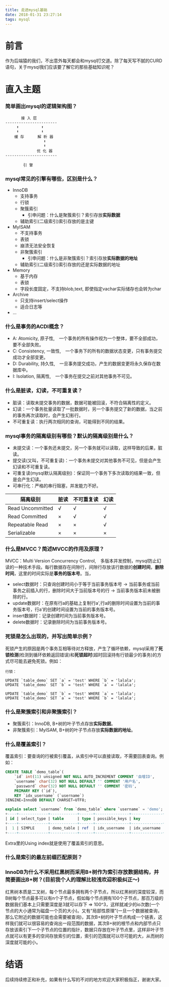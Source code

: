```yaml
---
title: 走进mysql基础
date: 2018-01-31 23:27:14
tags: mysql
---
```


# 前言

作为后端猿的我们，不出意外每天都会和mysql打交道。除了每天写不腻的CURD语句，关于mysql我们应该要了解它的那些基础知识呢？

# 直入主题

### 简单画出mysql的逻辑架构图？

```
       接 入 层
-----------------------
     ⬆          ⬆      
     ⬇          ⬇    
    缓 存      解 析 器
                 ⬆      
                 ⬇
              优 化 器 
-----------------------

        引 擎

```

### mysql常见的引擎有哪些，区别是什么？

- InnoDB
    + 支持事务
    + 行锁
    + 聚簇索引
        * 引申问题：什么是聚簇索引？索引存放**实际数据**
    + 辅助索引(二级索引)索引存放的是主键
- MyISAM
    + 不支持事务
    + 表锁
    + 崩溃无法安全恢复
    + 非聚簇索引
        * 引申问题：什么是非聚簇索引？索引存放**实际数据的地址**
    + 辅助索引(二级索引)索引存放的还是实际数据的地址
- Memory
    + 基于内存
    + 表锁
    + 字段长度固定，不支持blob,text, 即使指定vachar实际储存也会转为char
- Archive
    + 只支持insert/select操作
    + 适合日志等
- ...

### 什么是事务的ACDI概念？

- A: Atomicity, 原子性,　一个事务的所有操作视为一个整体，要不全部成功，要不全部失败。
- C: Consistency, 一致性,　一个事务下的所有的数据状态变更，只有事务提交成功才全部变更。
- D: Durability, 持久性,　一旦事务提交成功，产生的数据变更将永久保存在数据库中。
- I: Isolation, 隔离性,　一个事务在提交之前对其他事务不可见。

### 什么是脏读，幻读，不可重复读？

- 脏读：读取未提交事务的数据，数据可能被回滚，不符合隔离性的定义。
- 幻读：一个事务批量读取了一批数据时，另一个事务提交了新的数据，当之前的事务再次读取时，会产生幻影行。
- 不可重复读：执行两次相同的查询，可能得到不同的结果。

### mysql事务的隔离级别有哪些？默认的隔离级别是什么？

- 未提交读：一个事务还未提交，另一个事务就可以读取，这样导致的后果，脏读。
- 提交读(又叫，不可重复读)：一个事务未提交对其他事务不可见，但是会产生幻读和不可重复读。
- 可重复读(mysql默认隔离级别)：保证同一个事务下多次读取的结果一致，但是会产生幻读。
- 可串行化：严格的串行阻塞，并发能力不好。

| 隔离级别 | 脏读 | 不可重复读 | 幻读 |
| --- | --- | --- | --- |
| Read Uncommitted | √ | √  | √ |
| Read Committed | × | √ | √ |
| Repeatable Read | × | × | √ |
| Serializable | × | × | × |

### 什么是MVCC？简述MVCC的作用及原理？

MVCC：Multi Version Concurrency Control,　多版本并发控制，mysql防止幻读的一种技术手段。每行数据存在间隙行，间隙行存放该行数据的**创建时间**，**删除时间**，这里的时间实际是**事务的版本号**。当，

- select数据时：只查询创建时间小于等于当前事务版本号 -> 当前事务或当前事务之前插入的行，删除时间大于当前版本号的行 -> 当前事务版本前未被删除的行。
- update数据时：在原有行a的基础上复制行a',行a的删除时间设置为当前的事务版本号，行a'的创建时间设置为当前的事务版本号。
- insert数据时：记录创建时间为当前事务版本号。
- delete数据时：记录删除时间为当前事务版本号。

### 死锁是怎么出现的，并写出简单示例？

死锁产生的原因是两个事务互相等待对方释放，产生了循环依赖，mysql采用了**死锁检测**(检测到循环依赖返回错误)和**死锁超时**(超时回滚持有行锁最少的事务)的方式尽可能去避免死锁。例如：

```
行锁：

UPDATE `table_demo` SET `a` = 'test' WHERE `b` = 'lalala';
UPDATE `table_demo` SET `b` = 'test' WHERE `a` = 'lalala';

UPDATE `table_demo` SET `b` = 'test' WHERE `a` = 'lalala';
UPDATE `table_demo` SET `a` = 'test' WHERE `b` = 'lalala';
```

### 什么是聚簇索引和非聚簇索引？

- 聚簇索引：InnoDB, B+树的叶子节点存放**实际数据**。
- 非聚簇索引：MyISAM, B+树的叶子节点存放**实际数据的地址**。

### 什么是覆盖索引？

覆盖索引：要查询的行被索引覆盖，从索引中可以直接读取，不需要回表查询。例如：

```sql
CREATE TABLE `demo_table`(
    `id` int(11) unsigned NOT NULL AUTO_INCREMENT COMMENT '自增ID',
    `username` char(32) NOT NULL DEFAULT '' COMMENT '用户名',
    `password` char(32) NOT NULL DEFAULT '' COMMENT '密码',
    PRIMARY KEY (`id`),
    KEY `idx_username` (`username`)
)ENGINE=InnoDB DEFAULT CHARSET=UTF8;

```

```sql
explain select `username` from `demo_table` where `username` = 'demo';
+----+-------------+------------+------+---------------+--------------+---------+-------+------+--------------------------+
| id | select_type | table      | type | possible_keys | key          | key_len | ref   | rows | Extra                    |
+----+-------------+------------+------+---------------+--------------+---------+-------+------+--------------------------+
|  1 | SIMPLE      | demo_table | ref  | idx_username  | idx_username | 96      | const |    1 | Using where; Using index |
+----+-------------+------------+------+---------------+--------------+---------+-------+------+--------------------------+
```
Extra里的Using index就是使用了覆盖索引的意思。

### 什么是索引的最左前缀匹配原则？


### InnoDB为什么不采用红黑树而采用B+树作为索引存放数据结构，并简要画出B+树？(目前我个人的理解比较浅欢迎积极纠正～)

红黑树本质是二叉树，每个节点最多拥有两个子节点，所以红黑树的深度较深，而B树每个节点最多可以有n个子节点，假如每个节点拥有100个子节点，那百万级的数据我们基本上只需要深度是3就可以存下 => 100^3，这样就减少的io次数(一个节点的大小通常为磁盘一个页的大小)。又有“局部性原理”(一旦一个数据被查询，那么它附近的数据可能也会需要被查询)，其次B+树的叶子节点构成一个链表，这样我们就可以很容易的查询出一段范围的数据，其次B+树的根节点和内部节点只存放该索引下一个子节点的位置的指针，数据只存放在叶子节点里，这样非叶子节点就可以有更多的空间存放索引的位置，索引的范围就可以尽可能的大，从而树的深度就可能的小。

# 结语

后续持续修正和补充，如果有什么写的不对的地方欢迎大家积极指正，谢谢大家。
